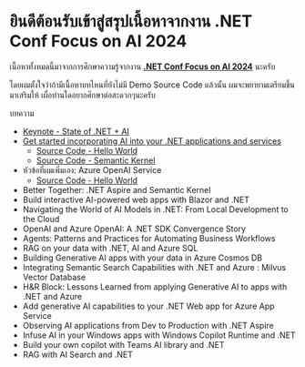 # ยินดีต้อนรับเข้าสู่สรุปเนื้อหาจากงาน .NET Conf Focus on AI 2024
เนื้อหาทั้งหมดนี้มาจากการศึกษาความรู้จากงาน [**.NET Conf Focus on AI 2024**](https://www.youtube.com/playlist?list=PLdo4fOcmZ0oX7Yg1cixIj6hXjz9C5MHJR) นะครับ

โดยผมตั้งใจว่าถ้ามีเนื้อหาบทไหนที่ยังไม่มี Demo Source Code แล้วนั้น
ผมจะพยายามเตรียมขึ้นมาเสริมให้ เผื่อท่านใดอยากศึกษาต่อสะดวกๆนะครับ

บทความ
- [Keynote - State of .NET + AI](https://medium.com/t-t-software-solution/net-conf-2024-keynote-state-of-net-ai-6323a3d2d481)
- [Get started incorporating AI into your .NET applications and services](https://medium.com/t-t-software-solution/%E0%B8%AA%E0%B8%A3%E0%B8%B8%E0%B8%9B%E0%B9%80%E0%B8%99%E0%B8%B7%E0%B9%89%E0%B8%AD%E0%B8%AB%E0%B8%B2%E0%B8%88%E0%B8%B2%E0%B8%81%E0%B8%87%E0%B8%B2%E0%B8%99-net-e1621671bacb)
  - [Source Code - Hello World](./src/1.get.started.ai.dotnet/)
  - [Source Code - Semantic Kernel](./src/1.get.started.ai.dotnet.advance/)
- หัวข้อที่ผมเพิ่มเอง: Azure OpenAI Service
  - [Source Code - Hello World](./src/1.get.started.ai.dotnet/)
- Better Together: .NET Aspire and Semantic Kernel
- Build interactive AI-powered web apps with Blazor and .NET
- Navigating the World of AI Models in .NET: From Local Development to the Cloud
- OpenAI and Azure OpenAI: A .NET SDK Convergence Story
- Agents: Patterns and Practices for Automating Business Workflows
- RAG on your data with .NET, AI and Azure SQL
- Building Generative AI apps with your data in Azure Cosmos DB
- Integrating Semantic Search Capabilities with .NET and Azure : Milvus Vector Database
- H&R Block: Lessons Learned from applying Generative AI to apps with .NET and Azure
- Add generative AI capabilities to your .NET Web app for Azure App Service
- Observing AI applications from Dev to Production with .NET Aspire
- Infuse AI in your Windows apps with Windows Copilot Runtime and .NET
- Build your own copilot with Teams AI library and .NET
- RAG with AI Search and .NET